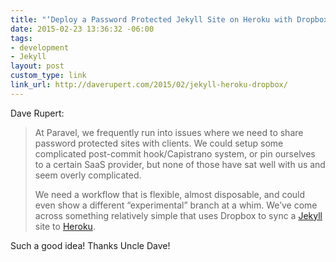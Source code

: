 ```yaml
---
title: "‘Deploy a Password Protected Jekyll Site on Heroku with Dropbox’"
date: 2015-02-23 13:36:32 -06:00
tags:
- development
- Jekyll
layout: post
custom_type: link
link_url: http://daverupert.com/2015/02/jekyll-heroku-dropbox/
---
```


Dave Rupert:

> At Paravel, we frequently run into issues where we need to share password protected sites with clients. We could setup some complicated post-commit hook/Capistrano system, or pin ourselves to a certain SaaS provider, but none of those have sat well with us and seem overly complicated.
>
> We need a workflow that is flexible, almost disposable, and could even show a different “experimental” branch at a whim. We’ve come across something relatively simple that uses Dropbox to sync a [Jekyll](http://jekyllrb.com/) site to [Heroku](http://heroku.com/).

Such a good idea! Thanks Uncle Dave!
